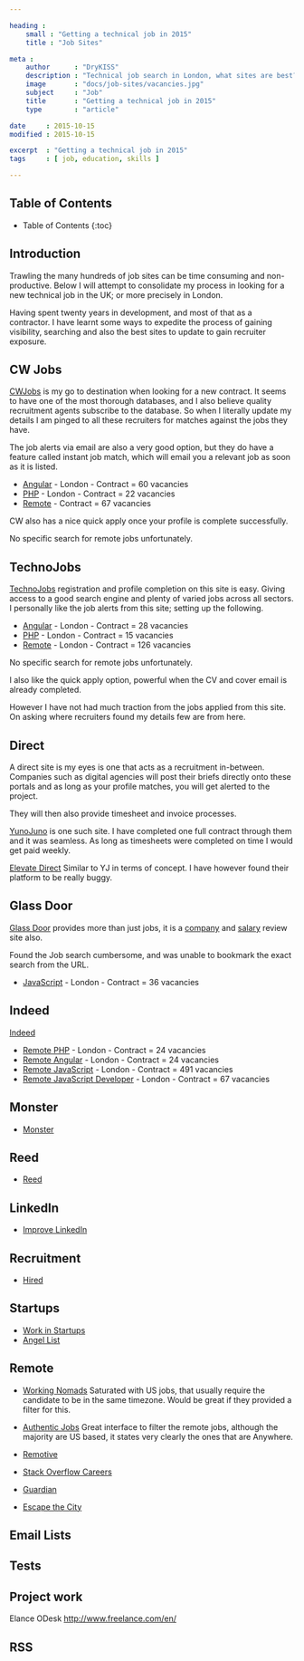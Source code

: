 ```yaml
---

heading :
    small : "Getting a technical job in 2015"
    title : "Job Sites"

meta :
    author      : "DryKISS"
    description : "Technical job search in London, what sites are best?"
    image       : "docs/job-sites/vacancies.jpg"
    subject     : "Job"
    title       : "Getting a technical job in 2015"
    type        : "article"

date     : 2015-10-15
modified : 2015-10-15

excerpt  : "Getting a technical job in 2015"
tags     : [ job, education, skills ]

---
```


## Table of Contents
* Table of Contents
{:toc}

## Introduction

Trawling the many hundreds of job sites can be time consuming and non-productive.
Below I will attempt to consolidate my process in looking for a new technical job
in the UK; or more precisely in London.

Having spent twenty years in development, and most of that as a contractor. I have
learnt some ways to expedite the process of gaining visibility, searching and also
the best sites to update to gain recruiter exposure.

## CW Jobs

[CWJobs](http://www.cwjobs.co.uk/) is my go to destination when looking for a new
contract. It seems to have one of the most thorough databases, and I also believe
quality recruitment agents subscribe to the database. So when I literally update
my details I am pinged to all these recruiters for matches against the jobs they have.

The job alerts via email are also a very good option, but they do have a feature
called instant job match, which will email you a relevant job as soon as it is listed.

- [Angular](http://goo.gl/znDP1g) - London - Contract = 60 vacancies
- [PHP](http://goo.gl/oDwdpc)     - London - Contract = 22 vacancies
- [Remote](http://goo.gl/6uD3Uj)  - Contract = 67 vacancies

CW also has a nice quick apply once your profile is complete successfully.

No specific search for remote jobs unfortunately.

## TechnoJobs

[TechnoJobs](https://www.technojobs.co.uk/) registration and profile completion
on this site is easy. Giving access to a good search engine and plenty of varied
jobs across all sectors. I personally like the job alerts from this site; setting
up the following.

- [Angular](https://goo.gl/ddfYPD) - London - Contract = 28 vacancies
- [PHP](https://goo.gl/z6yVM1)     - London - Contract = 15 vacancies
- [Remote](https://goo.gl/GLNvCB)  - London - Contract = 126 vacancies

No specific search for remote jobs unfortunately.

I also like the quick apply option, powerful when the CV and cover email is already
completed.

However I have not had much traction from the jobs applied from this site. On asking
where recruiters found my details few are from here.

## Direct

A direct site is my eyes is one that acts as a recruitment in-between. Companies such
as digital agencies will post their briefs directly onto these portals and as long
as your profile matches, you will get alerted to the project.

They will then also provide timesheet and invoice processes.

[YunoJuno](https://app.yunojuno.com/p/ian-warner) is one such site. I have completed
one full contract through them and it was seamless. As long as timesheets were
completed on time I would get paid weekly.

[Elevate Direct](http://elevatedirect.com/) Similar to YJ in terms of concept. I
have however found their platform to be really buggy.

## Glass Door

[Glass Door](https://www.glassdoor.co.uk/) provides more than just jobs, it is a
[company](https://goo.gl/IUk7p7) and [salary](https://goo.gl/nwmxWQ) review site also.

Found the Job search cumbersome, and was unable to bookmark the exact search from the
URL.

- [JavaScript](https://goo.gl/Ec9d1l) - London - Contract = 36 vacancies

## Indeed

[Indeed](http://www.indeed.co.uk/)

- [Remote PHP](http://goo.gl/uewqNU)                  - London - Contract = 24 vacancies
- [Remote Angular](http://goo.gl/uewqNU)              - London - Contract = 24 vacancies
- [Remote JavaScript](http://goo.gl/DQ9QCx)           - London - Contract = 491 vacancies
- [Remote JavaScript Developer](http://goo.gl/43izFg) - London - Contract = 67 vacancies

## Monster

- [Monster](http://home.monster.co.uk/home/)

## Reed

- [Reed](http://www.reed.co.uk/)

## LinkedIn

- [Improve LinkedIn](http://goo.gl/QkEC7F)

## Recruitment

- [Hired](https://hired.com/)

## Startups

- [Work in Startups](http://workinstartups.com/)
- [Angel List](https://angel.co/)

## Remote

- [Working Nomads](http://www.workingnomads.co/)
Saturated with US jobs, that usually require the candidate to be in the same timezone.
Would be great if they provided a filter for this.

- [Authentic Jobs](https://authenticjobs.com/#types=7,1,3,5,2,6&onlyremote=1)
Great interface to filter the remote jobs, although the majority are US based, it
states very clearly the ones that are Anywhere.

- [Remotive](http://jobs.remotive.io/)
- [Stack Overflow Careers](http://careers.stackoverflow.com/uk/jobs/remote)
- [Guardian](https://jobs.theguardian.com/landingpage/2879819/jobs-remote-html/)
- [Escape the City](http://www.escapethecity.org/)

## Email Lists

## Tests

## Project work

Elance
ODesk
http://www.freelance.com/en/

## RSS